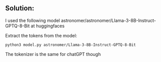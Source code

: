  
 ## Solution: 
 I used the following model astronomer/astronomer/Llama-3-8B-Instruct-GPTQ-8-Bit at huggingfaces 

 
 Extract the tokens from the model: 
 
 ``` python3 model.py astronomer/Llama-3-8B-Instruct-GPTQ-8-Bit ```
 
 The tokenizer is the same for chatGPT though
 
 
